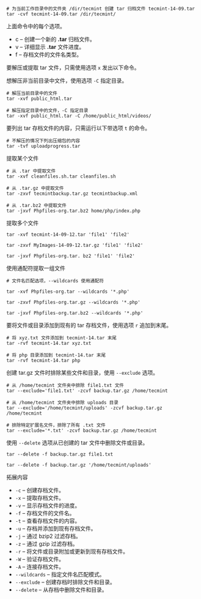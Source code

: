 
```shell
# 为当前工作目录中的文件夹 /dir/tecmint 创建 tar 归档文件 tecmint-14-09.tar
tar -cvf tecmint-14-09.tar /dir/tecmint/
```

上面命令中的每个选项。

-  c – 创建一个新的 **.tar** 归档文件。
-  v – 详细显示 **.tar** 文件进度。
-  f – 存档文件的文件名类型。



要解压或提取 tar 文件，只需使用选项 `x` 发出以下命令。

想解压非当前目录中文件，使用选项 `-C` 指定目录。

```shell
# 解压当前目录中的文件
tar -xvf public_html.tar

# 解压指定目录中的文件，-C 指定目录
tar -xvf public_html.tar -C /home/public_html/videos/
```



要列出 tar 存档文件的内容，只需运行以下带选项 `t` 的命令。

```shell
# 不解压的情况下列出压缩包的内容
tar -tvf uploadprogress.tar
```



提取某个文件

```shell
# 从 .tar 中提取文件
tar -xvf cleanfiles.sh.tar cleanfiles.sh

# 从 .tar.gz 中提取文件
tar -zxvf tecmintbackup.tar.gz tecmintbackup.xml

# 从 .tar.bz2 中提取文件
tar -jxvf Phpfiles-org.tar.bz2 home/php/index.php
```



提取多个文件

```shell
tar -xvf tecmint-14-09-12.tar 'file1' 'file2'

tar -zxvf MyImages-14-09-12.tar.gz 'file1' 'file2'

tar -jxvf Phpfiles-org.tar. bz2 'file1' 'file2'
```



使用通配符提取一组文件

```shell
# 文件名匹配选项，--wildcards 使用通配符

tar -xvf Phpfiles-org.tar --wildcards '*.php'

tar -zxvf Phpfiles-org.tar.gz --wildcards '*.php'

tar -jxvf Phpfiles-org.tar.bz2 --wildcards '*.php'
```



要将文件或目录添加到现有的 tar 存档文件，使用选项 `r` 追加到末尾。

```shell
# 将 xyz.txt 文件添加到 tecmint-14.tar 末尾
tar -rvf tecmint-14.tar xyz.txt

# 将 php 目录添加到 tecmint-14.tar 末尾
tar -rvf tecmint-14.tar php
```



创建 tar.gz 文件时排除某些文件和目录，使用 `--exclude` 选项。

```shell
# 从 /home/tecmint 文件夹中排除 file1.txt 文件
tar --exclude='file1.txt' -zcvf backup.tar.gz /home/tecmint 

# 从 /home/tecmint 文件夹中排除 uploads 目录
tar --exclude='/home/tecmint/uploads' -zcvf backup.tar.gz /home/tecmint

# 排除特定扩展名文件，排除了所有 .txt 文件
tar --exclude='*.txt' -zcvf backup.tar.gz /home/tecmint
```



使用 `--delete` 选项从已创建的 tar 文件中删除文件或目录。
```shell
tar --delete -f backup.tar.gz file1.txt 

tar --delete -f backup.tar.gz '/home/tecmint/uploads'
```


拓展内容

-   `-c` – 创建存档文件。
-   `-x` – 提取存档文件。
-   `-v` – 显示存档文件的进度。
-   `-f` – 存档文件的文件名。
-   `-t` – 查看存档文件的内容。
-   `-u` – 存档并添加到现有存档文件。
-   `-j` – 通过 bzip2 过滤存档。
-   `-z` – 通过 gzip 过滤存档。
-   `-r` – 将文件或目录附加或更新到现有存档文件。
-   `-W` – 验证存档文件。
-   `-A` – 连接存档文件。
-   `--wildcards` – 指定文件名匹配模式。
-   `--exclude` – 创建存档时排除文件和目录。
-   `--delete` – 从存档中删除文件和目录。